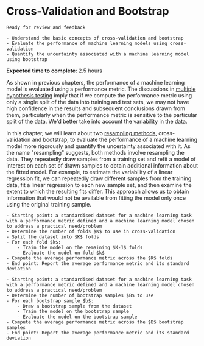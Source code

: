 # Cross-Validation and Bootstrap

<!-- Capitalise initials. As compact as possible, prefer ONE line. -->
<!-- We use **UK** English spelling. -->
<!-- File names should be all lowercase, with words separated by hyphens (-), and no spaces.  Each chapter must include an "overview.md" and "quiz-sum-ref.md"-->

```{admonition} Status
Ready for review and feedback
```

```{admonition} Objectives
- Understand the basic concepts of cross-validation and bootstrap
- Evaluate the performance of machine learning models using cross-validation
- Quantify the uncertainty associated with a machine learning model using bootstrap
```

**Expected time to complete**: 2.5 hours

As shown in previous chapters, the performance of a machine learning model is evaluated using a performance metric. The discussions in [multiple hypothesis testing](https://pykale.github.io/transparentML/04-hypo-test-sw-dev/hypothesis-testing.html#multiple-hypothesis-testing) imply that if we compute the performance metric using only a single split of the data into training and test sets, we may not have high confidence in the results and subsequent conclusions drawn from them, particularly when the performance metric is sensitive to the particular split of the data. We'd better take into account the variability in the data.

In this chapter, we will learn about two [resampling methods](https://en.wikipedia.org/wiki/Resampling_(statistics)), cross-validation and bootstrap, to evaluate the performance of a machine learning model more rigorously and quantify the uncertainty associated with it. As the name "resampling" suggests, both methods involve resampling the data. They repeatedly draw samples from a training set and refit a model of interest on each set of drawn samples to obtain additional information about the fitted model. For example, to estimate the variability of a linear regression fit, we can repeatedly draw different samples from the training data, fit a linear regression to each new sample set, and then examine the extent to which the resulting fits differ. This approach allows us to obtain information that would not be available from fitting the model only once using the original training sample.

```{admonition} Process transparency: $K$-fold cross-validation
- Starting point: a standardised dataset for a machine learning task with a performance metric defined and a machine learning model chosen to address a practical need/problem
- Determine the number of folds $K$ to use in cross-validation
- Split the dataset into $K$ folds
- For each fold $k$:
    - Train the model on the remaining $K-1$ folds
    - Evaluate the model on fold $k$
- Compute the average performance metric across the $K$ folds
- End point: Report the average performance metric and its standard deviation
```

```{admonition} Process transparency: bootstrap
- Starting point: a standardised dataset for a machine learning task with a performance metric defined and a machine learning model chosen to address a practical need/problem
- Determine the number of bootstrap samples $B$ to use
- For each bootstrap sample $b$:
    - Draw a bootstrap sample from the dataset
    - Train the model on the bootstrap sample
    - Evaluate the model on the bootstrap sample
- Compute the average performance metric across the $B$ bootstrap samples
- End point: Report the average performance metric and its standard deviation
```
